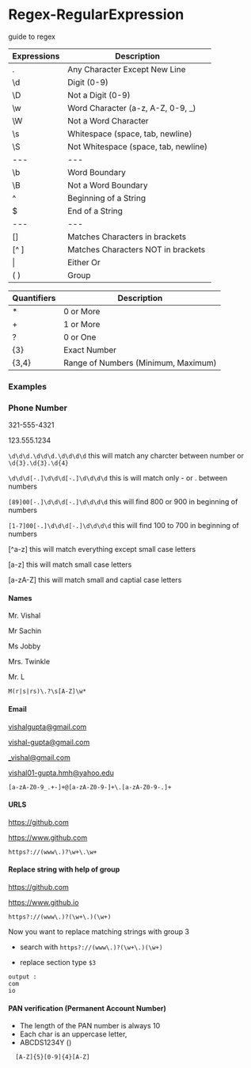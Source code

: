 # Regex-RegularExpression
guide to regex

Expressions      | Description
---              | --- 
.                |  Any Character Except New Line
\d               | Digit (0-9) 
\D               | Not a Digit (0-9)     
\w               | Word Character (a-z, A-Z, 0-9, _)
\W               | Not a Word Character
\s               | Whitespace (space, tab, newline)
\S               | Not Whitespace (space, tab, newline)
---              | ---
\b               | Word Boundary
\B               | Not a Word Boundary
^                | Beginning of a String
$                | End of a String
---              | ---
[]               | Matches Characters in brackets
[^ ]             | Matches Characters NOT in brackets
\|                | Either Or
( )              | Group


Quantifiers      | Description
---              | --- 
\*                | 0 or More
\+                | 1 or More
?                | 0 or One
{3}              | Exact Number
{3,4}            | Range of Numbers (Minimum, Maximum)


### Examples
### Phone Number
321-555-4321

123.555.1234

`\d\d\d.\d\d\d.\d\d\d\d` this will match any charcter between number or `\d{3}.\d{3}.\d{4}`

`\d\d\d[-.]\d\d\d[-.]\d\d\d\d` this is will match only - or . between numbers

`[89]00[-.]\d\d\d[-.]\d\d\d\d` this will find 800 or 900 in beginning of numbers

`[1-7]00[-.]\d\d\d[-.]\d\d\d\d` this will find 100 to 700 in beginning of numbers


[^a-z] this will match everything except small case letters

[a-z] this will match small case letters

[a-zA-Z] this will match small and captial case letters


#### Names
Mr. Vishal

Mr Sachin

Ms Jobby

Mrs. Twinkle

Mr. L

`M(r|s|rs)\.?\s[A-Z]\w*`

#### Email
vishalgupta@gmail.com

vishal-gupta@gmail.com

_vishal@gmail.com

vishal01-gupta.hmh@yahoo.edu

`[a-zA-Z0-9_.+-]+@[a-zA-Z0-9-]+\.[a-zA-Z0-9-.]+`


#### URLS
https://github.com

https://www.github.com

`https?://(www\.)?\w+\.\w+`

#### Replace string with help of group

https://github.com

https://www.github.io

`https?://(www\.)?(\w+\.)(\w+)`

Now you want to replace matching strings  with group 3 

- search with `https?://(www\.)?(\w+\.)(\w+)`

- replace section type `$3`
```
output : 
com
io
```

#### PAN verification (Permanent Account Number)
- The length of the PAN number is always 10
- Each char is an uppercase letter,
- ABCDS1234Y (<char><char><char><char><char><digit><digit><digit><digit><char>)
```
  [A-Z]{5}[0-9]{4}[A-Z]
  
```
  

